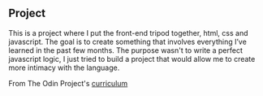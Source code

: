 Project
----------

This is a project where I put the front-end tripod together, html, css and javascript. The goal is to create something that involves everything I’ve learned in the past few months. The purpose wasn't to write a perfect javascript logic, I just tried to build a project that would allow me to create more intimacy with the language. 

From The Odin Project's [curriculum](https://www.theodinproject.com/lessons/rock-paper-scissors)
